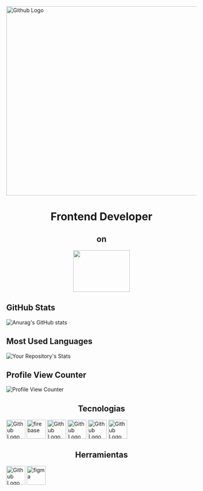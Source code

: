 <img src="https://user-images.githubusercontent.com/86276089/139567519-cdd4b09f-8082-4205-8353-0dbdeea16dff.png" width="1056" height="500" align="center" title="Github Logo">



  <h1 align="center" height = 200px>  Frontend Developer </h1>

  <h2 align="center" height = 126px>  on </h2>                
                                                       
<p align="center">
  <img width="150" height="110" src="https://user-images.githubusercontent.com/86276089/138789757-34f2e4db-3fc8-46b2-b8c5-961dc09cd2fb.png">
</p>

## GitHub Stats
![Anurag's GitHub stats](https://github-readme-stats.vercel.app/api?username=anuraghazra&show_icons=true&theme=dracula)
## Most Used Languages
![Your Repository's Stats](https://github-readme-stats.vercel.app/api/top-langs/?username=SusanaLab&theme=dracula)
## Profile View Counter
![Profile View Counter](https://komarev.com/ghpvc/?username=SusanaLab&theme=dracula)
 <h2 align="center" height = 126px>  Tecnologias  </h2>   
 <div justify-content = center>
<img src="https://img2.freepng.es/20180418/siw/kisspng-github-pages-random-icons-5ad6e9863397c7.5716118315240339262113.jpg" width="50" height="50" align="center" title="Github Logo">
<img src="https://encrypted-tbn0.gstatic.com/images?q=tbn:ANd9GcT9G-TGX1AQM4dXJoVa0577IbgDdo7N5w4NcG6FPHIrqC3zax3QYhbmMayk2CQEe3F_ee0&usqp=CAU" width="50" height="50" align="center" title="firebase">
<img src="https://img2.freepng.es/20180429/www/kisspng-javascript-logo-html-comment-blog-5ae63c22d40699.0773573515250381148685.jpg" width="50" height="50" align="center" title="Github Logo">
<img src="https://w7.pngwing.com/pngs/804/171/png-transparent-web-development-cascading-style-sheets-css3-html-world-wide-web-blue-angle-web-design.png" width="50" height="50" align="center" title="Github Logo">
<img src="https://w7.pngwing.com/pngs/201/90/png-transparent-logo-html-html5.png" width="50" height="50" align="center" title="Github Logo">
<img src="https://img2.freepng.es/20180507/oqw/kisspng-react-javascript-library-github-backbone-5af0ed697cf665.2293214715257388575119.jpg" width="50" height="50" align="center" title="Github Logo">
  <div/>
 <h2 align="center" height = 126px>  Herramientas </h2>   
<img src="http://icons.iconarchive.com/icons/bokehlicia/captiva/256/web-trello-icon.png" width="50" height="50" align="center" title="Github Logo">
<img src="https://cdn2.downdetector.com/static/uploads/logo/figma2.png" width="50" height="50" align="center" title="figma">

